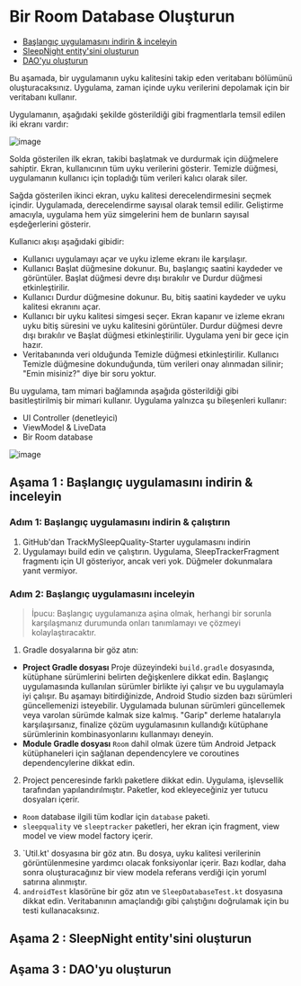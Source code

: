 # <a name="1"></a>Bir Room Database Oluşturun

- [Başlangıç uygulamasını indirin & inceleyin](#a)
- [SleepNight entity'sini oluşturun](#b)
- [DAO'yu oluşturun](#c)

Bu aşamada, bir uygulamanın uyku kalitesini takip eden veritabanı bölümünü oluşturacaksınız. Uygulama, zaman içinde uyku 
verilerini depolamak için bir veritabanı kullanır.

Uygulamanın, aşağıdaki şekilde gösterildiği gibi fragmentlarla temsil edilen iki ekranı vardır:

![image](https://developer.android.com/codelabs/kotlin-android-training-room-database/img/e28eb795b6812ee4.png)

Solda gösterilen ilk ekran, takibi başlatmak ve durdurmak için düğmelere sahiptir. Ekran, kullanıcının tüm uyku verilerini 
gösterir. Temizle düğmesi, uygulamanın kullanıcı için topladığı tüm verileri kalıcı olarak siler.

Sağda gösterilen ikinci ekran, uyku kalitesi derecelendirmesini seçmek içindir. Uygulamada, derecelendirme sayısal olarak temsil 
edilir. Geliştirme amacıyla, uygulama hem yüz simgelerini hem de bunların sayısal eşdeğerlerini gösterir.

Kullanıcı akışı aşağıdaki gibidir:

- Kullanıcı uygulamayı açar ve uyku izleme ekranı ile karşılaşır.
- Kullanıcı Başlat düğmesine dokunur. Bu, başlangıç saatini kaydeder ve görüntüler. Başlat düğmesi devre dışı bırakılır ve 
Durdur düğmesi etkinleştirilir.
- Kullanıcı Durdur düğmesine dokunur. Bu, bitiş saatini kaydeder ve uyku kalitesi ekranını açar.
- Kullanıcı bir uyku kalitesi simgesi seçer. Ekran kapanır ve izleme ekranı uyku bitiş süresini ve uyku kalitesini görüntüler. 
Durdur düğmesi devre dışı bırakılır ve Başlat düğmesi etkinleştirilir. Uygulama yeni bir gece için hazır.
- Veritabanında veri olduğunda Temizle düğmesi etkinleştirilir. Kullanıcı Temizle düğmesine dokunduğunda, tüm verileri onay 
alınmadan silinir; "Emin misiniz?" diye bir soru yoktur.

Bu uygulama, tam mimari bağlamında aşağıda gösterildiği gibi basitleştirilmiş bir mimari kullanır. Uygulama yalnızca 
şu bileşenleri kullanır:

- UI Controller (denetleyici)
- ViewModel & LiveData
- Bir Room database

![image](https://developer.android.com/codelabs/kotlin-android-training-room-database/img/2268f8ae35a8c715.png)

## <a name="a"></a>Aşama 1 : Başlangıç uygulamasını indirin & inceleyin

### Adım 1: Başlangıç uygulamasını indirin & çalıştırın

1. GitHub'dan TrackMySleepQuality-Starter <!-- link ekle --> uygulamasını indirin
2. Uygulamayı build edin ve çalıştırın. Uygulama, SleepTrackerFragment fragmentı için UI gösteriyor, ancak veri yok. 
Düğmeler dokunmalara yanıt vermiyor.

### Adım 2: Başlangıç uygulamasını inceleyin

>İpucu: Başlangıç uygulamanıza aşina olmak, herhangi bir sorunla karşılaşmanız durumunda onları tanımlamayı ve 
çözmeyi kolaylaştıracaktır.

1. Gradle dosyalarına bir göz atın:
  - **Project Gradle dosyası**  Proje düzeyindeki `build.gradle` dosyasında, kütüphane sürümlerini belirten değişkenlere dikkat edin. 
  Başlangıç uygulamasında kullanılan sürümler birlikte iyi çalışır ve bu uygulamayla iyi çalışır. Bu aşamayı bitirdiğinizde, Android 
  Studio sizden bazı sürümleri güncellemenizi isteyebilir. Uygulamada bulunan sürümleri güncellemek veya varolan sürümde kalmak
  size kalmış. "Garip" derleme hatalarıyla karşılaşırsanız, finalize çözüm uygulamasının <!-- linkle --> kullandığı kütüphane sürümlerinin 
  kombinasyonlarını kullanmayı deneyin.
  - **Module Gradle dosyası**   `Room` dahil olmak üzere tüm Android Jetpack kütüphaneleri için sağlanan dependencylere ve coroutines 
  dependencylerine dikkat edin.
2. Project penceresinde farklı paketlere dikkat edin. Uygulama, işlevsellik tarafından yapılandırılmıştır. Paketler, kod ekleyeceğiniz 
yer tutucu dosyaları içerir.
  - `Room` database ilgili tüm kodlar için `database` paketi.
  - `sleepquality` ve `sleeptracker` paketleri, her ekran için fragment, view model ve view model factory içerir.
3. `Util.kt' dosyasına bir göz atın. Bu dosya, uyku kalitesi verilerinin görüntülenmesine yardımcı olacak fonksiyonlar içerir. Bazı kodlar, 
daha sonra oluşturacağınız bir view modela referans verdiği için yoruml satırına alınmıştır.
4. `androidTest` klasörüne bir göz atın ve `SleepDatabaseTest.kt` dosyasına dikkat edin. Veritabanının amaçlandığı gibi çalıştığını doğrulamak 
için bu testi kullanacaksınız.

## <a name="b"></a>Aşama 2 : SleepNight entity'sini oluşturun

## <a name="c"></a>Aşama 3 : DAO'yu oluşturun



